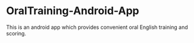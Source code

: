 # OralTraining-Android-App
This is an android app which provides convenient oral English training and scoring.
